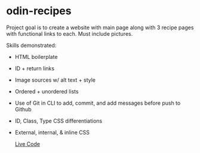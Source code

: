 # odin-recipes
Project goal is to create a website with main page along with 3 recipe pages with 
functional links to each. Must include pictures.

Skills demonstrated:

- HTML boilerplate
- ID + return links
- Image sources w/ alt text + style
- Ordered + unordered lists
- Use of Git in CLI to add, commit, and add messages before push to Github
- ID, Class, Type CSS differentiations
- External, internal, & inline CSS

  <a href="https://sparktac.github.io/odin-recipes/" target="_blank">Live Code</a>
